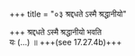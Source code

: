 +++
title = "०३ श्रद्दधते ऽस्मै श्रद्धानीयो"

+++
श्रद्दधते ऽस्मै श्रद्धानीयो भवति  
यः (…) ॥ +++(see 17.27.4b)+++